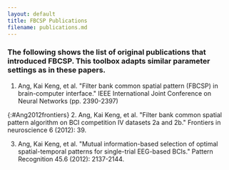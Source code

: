 ```yaml
---
layout: default
title: FBCSP Publications
filename: publications.md
---
```


### The following shows the list of original publications that introduced FBCSP. This toolbox adapts similar parameter settings as in these papers.

1. Ang, Kai Keng, et al. "Filter bank common spatial pattern (FBCSP) in brain-computer interface." IEEE International Joint Conference on Neural Networks (pp. 2390-2397)

{:#Ang2012frontiers}
2. Ang, Kai Keng, et al. "Filter bank common spatial pattern algorithm on BCI competition IV datasets 2a and 2b." Frontiers in neuroscience 6 (2012): 39.

3. Ang, Kai Keng, et al. "Mutual information-based selection of optimal spatial-temporal patterns for single-trial EEG-based BCIs." Pattern Recognition 45.6 (2012): 2137-2144.